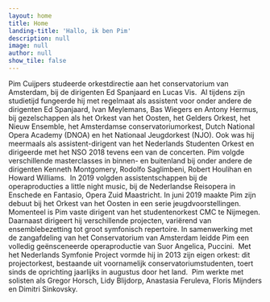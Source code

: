 ```yaml
---
layout: home
title: Home
landing-title: 'Hallo, ik ben Pim'
description: null
image: null
author: null
show_tile: false
---
```


Pim Cuijpers studeerde orkestdirectie aan het conservatorium van Amsterdam, bij de dirigenten Ed Spanjaard en Lucas Vis.  Al tijdens zijn studietijd fungeerde hij met regelmaat als assistent voor onder andere de dirigenten Ed Spanjaard, Ivan Meylemans, Bas Wiegers en Antony Hermus, bij gezelschappen als het Orkest van het Oosten, het Gelders Orkest, het Nieuw Ensemble, het Amsterdamse conservatoriumorkest, Dutch National Opera Academy (DNOA) en het Nationaal Jeugdorkest (NJO). Ook was hij meermaals als assistent-dirigent van het Nederlands Studenten Orkest en dirigeerde met het NSO 2018 tevens een van de concerten. Pim volgde verschillende masterclasses in binnen- en buitenland bij onder andere de dirigenten Kenneth Montgomery, Rodolfo Saglimbeni, Robert Houlihan en Howard Williams.  In 2019 volgden assistentschappen bij de operaproducties a little night music, bij de Nederlandse Reisopera in Enschede en Fantasio, Opera Zuid Maastricht. In juni 2019 maakte Pim zijn debuut bij het Orkest van het Oosten in een serie jeugdvoorstellingen.   Momenteel is Pim vaste dirigent van het studentenorkest CMC te Nijmegen. Daarnaast dirigeert hij verschillende projecten, variërend van ensemblebezetting tot groot symfonisch repertoire. In samenwerking met de zangafdeling van het Conservatorium van Amsterdam leidde Pim een volledig geënsceneerde operaproductie van Suor Angelica, Puccini.  Met het Nederlands Symfonie Project vormde hij in 2013 zijn eigen orkest: dit projectorkest, bestaande uit voornamelijk conservatoriumstudenten, toert sinds de oprichting jaarlijks in augustus door het land.  Pim werkte met solisten als Gregor Horsch, Lidy Blijdorp, Anastasia Feruleva, Floris Mijnders en Dimitri Sinkovsky.
